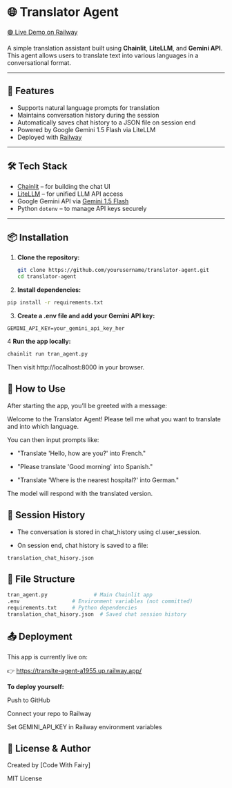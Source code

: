 # 🌐 Translator Agent

[🟢 Live Demo on Railway](https://translte-agent-a1955.up.railway.app/)

A simple translation assistant built using **Chainlit**, **LiteLLM**, and **Gemini API**. This agent allows users to translate text into various languages in a conversational format.

---

## 🚀 Features

- Supports natural language prompts for translation
- Maintains conversation history during the session
- Automatically saves chat history to a JSON file on session end
- Powered by Google Gemini 1.5 Flash via LiteLLM
- Deployed with [Railway](https://railway.app/)

---

## 🛠️ Tech Stack

- [Chainlit](https://docs.chainlit.io/) – for building the chat UI
- [LiteLLM](https://docs.litellm.ai/) – for unified LLM API access
- Google Gemini API via [Gemini 1.5 Flash](https://deepmind.google/gemini/)
- Python `dotenv` – to manage API keys securely

---

## 📦 Installation

1. **Clone the repository:**

   ```bash
   git clone https://github.com/yourusername/translator-agent.git
   cd translator-agent
   ```
2. **Install dependencies:**

```bash
pip install -r requirements.txt
```

3. **Create a .env file and add your Gemini API key:**

```env
GEMINI_API_KEY=your_gemini_api_key_her
```
4 **Run the app locally:**

```bash
chainlit run tran_agent.py
```
Then visit http://localhost:8000 in your browser.

## 💬 How to Use
After starting the app, you’ll be greeted with a message:

Welcome to the Translator Agent! Please tell me what you want to translate and into which language.

You can then input prompts like:

- "Translate 'Hello, how are you?' into French."

- "Please translate 'Good morning' into Spanish."

- "Translate 'Where is the nearest hospital?' into German."

The model will respond with the translated version.

## 🧠 Session History
- The conversation is stored in chat_history using cl.user_session.

- On session end, chat history is saved to a file:

```pgsql
translation_chat_hisory.json
```
## 📄 File Structure
```bash
tran_agent.py               # Main Chainlit app
.env                 # Environment variables (not committed)
requirements.txt     # Python dependencies
translation_chat_hisory.json  # Saved chat session history
```

## 📤 Deployment
This app is currently live on:

👉 https://translte-agent-a1955.up.railway.app/

**To deploy yourself:**

Push to GitHub

Connect your repo to Railway

Set GEMINI_API_KEY in Railway environment variables

## 📧 License & Author
Created by [Code With Fairy]

MIT License
